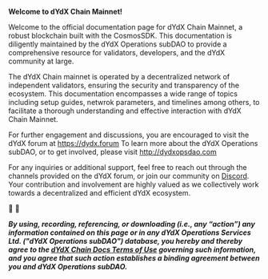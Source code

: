 **Welcome to dYdX Chain Mainnet!**

Welcome to the official documentation page for dYdX Chain Mainnet, a robust blockchain built with the CosmosSDK. This documentation is diligently maintained by the dYdX Operations subDAO to provide a comprehensive resource for validators, developers, and the dYdX community at large.

The dYdX Chain mainnet is operated by a decentralized network of independent validators, ensuring the security and transparency of the ecosystem. This documentation encompasses a wide range of topics including setup guides, netwrok parameters, and timelines among others, to facilitate a thorough understanding and effective interaction with dYdX Chain Mainnet.

For further engagement and discussions, you are encouraged to visit the dYdX forum at https://dydx.forum
To learn more about the dYdX Operations subDAO, or to get involved, please visit http://dydxopsdao.com

For any inquiries or additional support, feel free to reach out through the channels provided on the dYdX forum, or join our community on [Discord](https://discord.com/invite/dydx). Your contribution and involvement are highly valued as we collectively work towards a decentralized and efficient dYdX ecosystem.

🦔 💜

***By using, recording, referencing, or downloading (i.e., any “action”) any information contained on this page or in any dYdX Operations Services Ltd. ("dYdX Operations subDAO") database, you hereby and thereby agree to the [dYdX Chain Docs Terms of Use](https://dydx-chain-docs.vercel.app/general/terms_of_use) governing such information, and you agree that such action establishes a binding agreement between you and dYdX Operations subDAO.***
